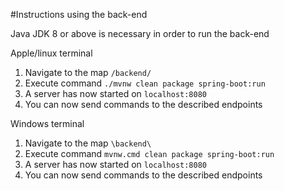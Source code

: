 #Instructions using the back-end

Java JDK 8 or above is necessary in order to run the back-end

Apple/linux terminal

1. Navigate to the map `/backend/`
2. Execute command `./mvnw clean package spring-boot:run`
3. A server has now started on `localhost:8080`
4. You can now send commands to the described endpoints

Windows terminal

1. Navigate to the map `\backend\`
2. Execute command `mvnw.cmd clean package spring-boot:run`
3. A server has now started on `localhost:8080`
4. You can now send commands to the described endpoints